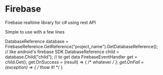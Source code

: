# Firebase
Firebase realtime library for c# using rest API

Simple to use with a few lines

DatabaseReference database = FirebaseReference.GetReference("project_name").GetDatabaseReference();
// like android's firebase SDK
DatabaseReference child = database.Child("child");
// to get data
FirebaseEventHandler get = child.Get();
get.OnSuccess = (result) => {
    /* whatever */
};
get.OnFail = (exception) => {
   /*  thow it! */
}


